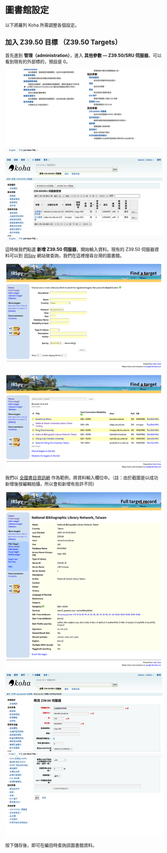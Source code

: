 # 圖書館設定

以下將羅列 Koha 所需調整各個設定。

## 加入 Z39.50 目標 （Z39.50 Targets）

首先進到 **管理（administration）**，進入 **其他參數 — Z39.50/SRU 伺服器**。可以看到現有的外部標的，預設是 0。

![管理](image/config-z39.50-1.png)

![z39.50 伺服器列表](image/config-z39.50-2.png)

這時候我們點選 **新增 Z39.50 伺服器**，開始輸入資料。現有的 Z39.50 伺服器資料可以到 [IRSpy](http://irspy.indexdata.com/find.html) 網站做查詢，我們在這裡搜尋台灣的圖書館。

![IRSpy 搜尋頁面](image/config-z39.50-3.png)

![查詢結果](image/config-z39.50-4.png)

我們以 [全國書目資訊網]() 作為範例，將資料輸入欄位中。（註：由於截圖是以成功新增後按編輯拍攝，所以會和新增有些許不同）

![全國書目資訊網—資料](image/config-z39.50-5.png)

![編輯畫面](image/config-z39.50-6.png)

按下儲存後，即可在編目時查詢該圖書館資料。